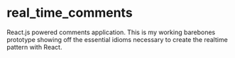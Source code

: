 real_time_comments
==================

React.js powered comments application.  This is my working barebones prototype showing off the essential idioms necessary to create the realtime pattern with React.
